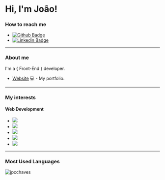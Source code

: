 # Hi, I'm João!

### How to reach me

- [![Github Badge](https://img.shields.io/badge/-Github-000?style=flat-square&logo=Github&logoColor=white&link=https://github.com/jpcchaves)](https://github.com/jpcchaves/)
- [![Linkedin Badge](https://img.shields.io/badge/-LinkedIn-blue?style=flat-square&logo=Linkedin&logoColor=white&link=https://www.linkedin.com/in/joaopaulo-chaves/)](https://www.linkedin.com/in/joaopaulo-chaves//)

<hr/>

### About me
I'm a { Front-End } developer.
- [Website](https://jpcchaves.github.io/personalPortfolio/) 💻 - My portfolio.

<hr/>

### My interests
  #### Web Development
- <img src="https://img.shields.io/badge/React-20232A?style=for-the-badge&logo=react&logoColor=61DAFB"/>
- <img src="https://img.shields.io/badge/JavaScript-F7DF1E?style=for-the-badge&logo=javascript&logoColor=black">
- <img src="https://img.shields.io/badge/HTML5-E34F26?style=for-the-badge&logo=html5&logoColor=white"/>
- <img src="https://img.shields.io/badge/CSS3-1572B6?style=for-the-badge&logo=css3&logoColor=white"/>

- <img src="https://img.shields.io/badge/Bootstrap-563D7C?style=for-the-badge&logo=bootstrap&logoColor=white"/>

<hr/>
    
### Most Used Languages
<p><img align="center" src="https://github-readme-stats.vercel.app/api/top-langs?username=jpcchaves&show_icons=true&theme=dracula&locale=en&layout=compact" alt="jpcchaves" /></p>

